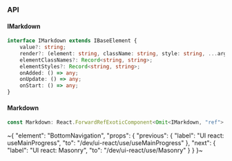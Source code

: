 

### API

#### IMarkdown

```ts
interface IMarkdown extends IBaseElement {
    value?: string;
    render?: (element: string, className: string, style: string, ...args: any[]) => string;
    elementClassNames?: Record<string, string>;
    elementStyles?: Record<string, string>;
    onAdded: () => any;
    onUpdate: () => any;
    onStart: () => any;
}
```

#### Markdown

```ts
const Markdown: React.ForwardRefExoticComponent<Omit<IMarkdown, "ref"> & React.RefAttributes<unknown>>;
```


~{
  "element": "BottomNavigation",
  "props": {
    "previous": {
      "label": "UI react: useMainProgress",
      "to": "/dev/ui-react/use/useMainProgress"
    },
    "next": {
      "label": "UI react: Masonry",
      "to": "/dev/ui-react/use/Masonry"
    }
  }
}~
